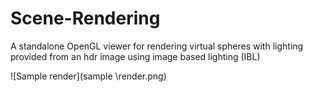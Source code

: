 # Scene-Rendering
A standalone OpenGL viewer for rendering virtual spheres with lighting provided from an hdr image using image based lighting (IBL)

![Sample render](sample \render.png)
